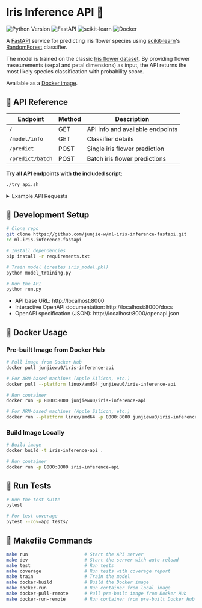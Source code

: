 # Iris Inference API 🪻

![Python Version](https://img.shields.io/badge/python-3.9+-blue)
![FastAPI](https://img.shields.io/badge/FastAPI-0.115-green)
![scikit-learn](https://img.shields.io/badge/scikit--learn-1.6.1-orange)
![Docker](https://img.shields.io/badge/Docker-enabled-blue)

A [FastAPI](https://fastapi.tiangolo.com/) service for predicting iris flower species using [scikit-learn](https://scikit-learn.org/)'s [RandomForest](https://scikit-learn.org/stable/modules/generated/sklearn.ensemble.RandomForestClassifier.html) classifier.

The model is trained on the classic [Iris flower dataset](https://scikit-learn.org/stable/auto_examples/datasets/plot_iris_dataset.html). By providing flower measurements (sepal and petal dimensions) as input, the API returns the most likely species classification with probability score.

Available as a [Docker image](https://hub.docker.com/r/junjiewu0/iris-inference-api).

## 🪻 API Reference

| Endpoint | Method | Description |
|----------|--------|-------------|
| `/` | GET | API info and available endpoints |
| `/model/info` | GET | Classifier details |
| `/predict` | POST | Single iris flower prediction |
| `/predict/batch` | POST | Batch iris flower predictions |

**Try all API endpoints with the included script:**

```bash
./try_api.sh
```

<details>
<summary>Example API Requests</summary>

### Root Endpoint

```bash
curl http://localhost:8000/
```

### Model Info Endpoint

```bash
curl http://localhost:8000/model/info
```

### Single Prediction

```bash
curl -X POST http://localhost:8000/predict \
  -H "Content-Type: application/json" \
  -d '{
    "sepal_length": 5.1,
    "sepal_width": 3.5,
    "petal_length": 1.4,
    "petal_width": 0.2
  }'
```

### Batch Prediction

```bash
curl -X POST http://localhost:8000/predict/batch \
  -H "Content-Type: application/json" \
  -d '{
    "samples": [
      {
        "sepal_length": 5.1,
        "sepal_width": 3.5,
        "petal_length": 1.4,
        "petal_width": 0.2
      },
      {
        "sepal_length": 6.2,
        "sepal_width": 2.9,
        "petal_length": 4.3,
        "petal_width": 1.3
      }
    ]
  }'
```
</details>

## 🪻 Development Setup

```bash
# Clone repo
git clone https://github.com/junjie-w/ml-iris-inference-fastapi.git
cd ml-iris-inference-fastapi

# Install dependencies
pip install -r requirements.txt

# Train model (creates iris_model.pkl)
python model_training.py

# Run the API
python run.py
```

- API base URL: http://localhost:8000
- Interactive OpenAPI documentation: http://localhost:8000/docs
- OpenAPI specification (JSON): http://localhost:8000/openapi.json

## 🪻 Docker Usage

### Pre-built Image from Docker Hub

```bash
# Pull image from Docker Hub
docker pull junjiewu0/iris-inference-api

# For ARM-based machines (Apple Silicon, etc.)
docker pull --platform linux/amd64 junjiewu0/iris-inference-api

# Run container
docker run -p 8000:8000 junjiewu0/iris-inference-api

# For ARM-based machines (Apple Silicon, etc.)
docker run --platform linux/amd64 -p 8000:8000 junjiewu0/iris-inference-api
```

### Build Image Locally

```bash
# Build image
docker build -t iris-inference-api .

# Run container
docker run -p 8000:8000 iris-inference-api
```

## 🪻 Run Tests

```bash
# Run the test suite
pytest

# For test coverage
pytest --cov=app tests/
```

## 🪻 Makefile Commands

```bash
make run                     # Start the API server
make dev                     # Start the server with auto-reload
make test                    # Run tests
make coverage                # Run tests with coverage report
make train                   # Train the model
make docker-build            # Build the Docker image
make docker-run              # Run container from local image
make docker-pull-remote      # Pull pre-built image from Docker Hub
make docker-run-remote       # Run container from pre-built Docker Hub image
```
